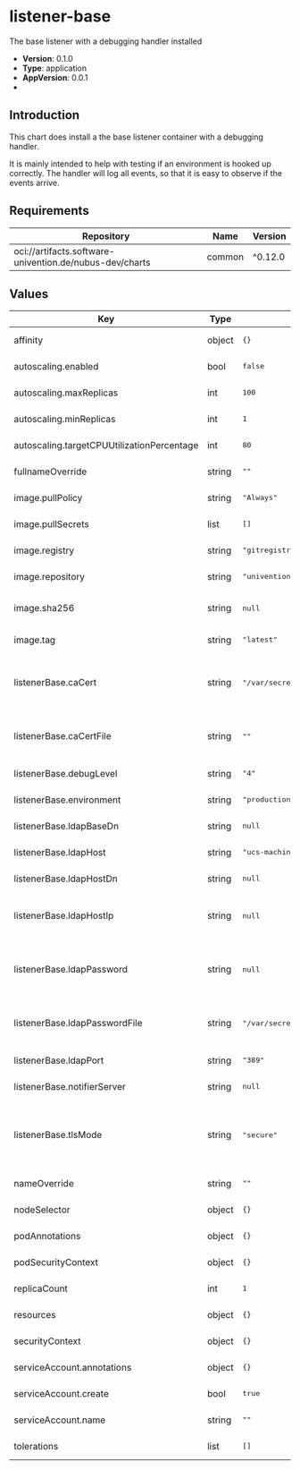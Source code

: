 # listener-base

The base listener with a debugging handler installed

- **Version**: 0.1.0
- **Type**: application
- **AppVersion**: 0.0.1
-

## Introduction

This chart does install a the base listener container with a debugging handler.

It is mainly intended to help with testing if an environment is hooked up
correctly. The handler will log all events, so that it is easy to observe if the
events arrive.

## Requirements

| Repository | Name | Version |
|------------|------|---------|
| oci://artifacts.software-univention.de/nubus-dev/charts | common | ^0.12.0 |

## Values

<table>
	<thead>
		<th>Key</th>
		<th>Type</th>
		<th>Default</th>
		<th>Description</th>
	</thead>
	<tbody>
		<tr>
			<td>affinity</td>
			<td>object</td>
			<td><pre lang="json">
{}
</pre>
</td>
			<td></td>
		</tr>
		<tr>
			<td>autoscaling.enabled</td>
			<td>bool</td>
			<td><pre lang="json">
false
</pre>
</td>
			<td></td>
		</tr>
		<tr>
			<td>autoscaling.maxReplicas</td>
			<td>int</td>
			<td><pre lang="json">
100
</pre>
</td>
			<td></td>
		</tr>
		<tr>
			<td>autoscaling.minReplicas</td>
			<td>int</td>
			<td><pre lang="json">
1
</pre>
</td>
			<td></td>
		</tr>
		<tr>
			<td>autoscaling.targetCPUUtilizationPercentage</td>
			<td>int</td>
			<td><pre lang="json">
80
</pre>
</td>
			<td></td>
		</tr>
		<tr>
			<td>fullnameOverride</td>
			<td>string</td>
			<td><pre lang="json">
""
</pre>
</td>
			<td></td>
		</tr>
		<tr>
			<td>image.pullPolicy</td>
			<td>string</td>
			<td><pre lang="json">
"Always"
</pre>
</td>
			<td></td>
		</tr>
		<tr>
			<td>image.pullSecrets</td>
			<td>list</td>
			<td><pre lang="json">
[]
</pre>
</td>
			<td></td>
		</tr>
		<tr>
			<td>image.registry</td>
			<td>string</td>
			<td><pre lang="json">
"gitregistry.knut.univention.de"
</pre>
</td>
			<td></td>
		</tr>
		<tr>
			<td>image.repository</td>
			<td>string</td>
			<td><pre lang="json">
"univention/customers/dataport/upx/container-listener-base/listener-base-debug"
</pre>
</td>
			<td></td>
		</tr>
		<tr>
			<td>image.sha256</td>
			<td>string</td>
			<td><pre lang="json">
null
</pre>
</td>
			<td>Define image sha256 as an alternative to `tag`</td>
		</tr>
		<tr>
			<td>image.tag</td>
			<td>string</td>
			<td><pre lang="json">
"latest"
</pre>
</td>
			<td></td>
		</tr>
		<tr>
			<td>listenerBase.caCert</td>
			<td>string</td>
			<td><pre lang="json">
"/var/secrets/ca_cert"
</pre>
</td>
			<td>CA root certificate, base64-encoded. Optional; will be written to "caCertFile" if set.</td>
		</tr>
		<tr>
			<td>listenerBase.caCertFile</td>
			<td>string</td>
			<td><pre lang="json">
""
</pre>
</td>
			<td>Where to search for the CA Certificate file. caCertFile: "/var/secrets/ca_cert"</td>
		</tr>
		<tr>
			<td>listenerBase.debugLevel</td>
			<td>string</td>
			<td><pre lang="json">
"4"
</pre>
</td>
			<td></td>
		</tr>
		<tr>
			<td>listenerBase.environment</td>
			<td>string</td>
			<td><pre lang="json">
"production"
</pre>
</td>
			<td></td>
		</tr>
		<tr>
			<td>listenerBase.ldapBaseDn</td>
			<td>string</td>
			<td><pre lang="json">
null
</pre>
</td>
			<td></td>
		</tr>
		<tr>
			<td>listenerBase.ldapHost</td>
			<td>string</td>
			<td><pre lang="json">
"ucs-machine"
</pre>
</td>
			<td></td>
		</tr>
		<tr>
			<td>listenerBase.ldapHostDn</td>
			<td>string</td>
			<td><pre lang="json">
null
</pre>
</td>
			<td></td>
		</tr>
		<tr>
			<td>listenerBase.ldapHostIp</td>
			<td>string</td>
			<td><pre lang="json">
null
</pre>
</td>
			<td>Will add a mapping from "ldapHost" to "ldapHostIp" into "/etc/hosts" if set</td>
		</tr>
		<tr>
			<td>listenerBase.ldapPassword</td>
			<td>string</td>
			<td><pre lang="json">
null
</pre>
</td>
			<td>LDAP password for `cn=admin`. Will be written to "ldapPasswordFile" if set.</td>
		</tr>
		<tr>
			<td>listenerBase.ldapPasswordFile</td>
			<td>string</td>
			<td><pre lang="json">
"/var/secrets/ldap_secret"
</pre>
</td>
			<td>The path to the "ldapPasswordFile" docker secret or a plain file</td>
		</tr>
		<tr>
			<td>listenerBase.ldapPort</td>
			<td>string</td>
			<td><pre lang="json">
"389"
</pre>
</td>
			<td></td>
		</tr>
		<tr>
			<td>listenerBase.notifierServer</td>
			<td>string</td>
			<td><pre lang="json">
null
</pre>
</td>
			<td>Defaults to "ldapHost" if not set.</td>
		</tr>
		<tr>
			<td>listenerBase.tlsMode</td>
			<td>string</td>
			<td><pre lang="json">
"secure"
</pre>
</td>
			<td>Whether to start encryption and validate certificates. Chose from "off", "unvalidated" and "secure".</td>
		</tr>
		<tr>
			<td>nameOverride</td>
			<td>string</td>
			<td><pre lang="json">
""
</pre>
</td>
			<td></td>
		</tr>
		<tr>
			<td>nodeSelector</td>
			<td>object</td>
			<td><pre lang="json">
{}
</pre>
</td>
			<td></td>
		</tr>
		<tr>
			<td>podAnnotations</td>
			<td>object</td>
			<td><pre lang="json">
{}
</pre>
</td>
			<td></td>
		</tr>
		<tr>
			<td>podSecurityContext</td>
			<td>object</td>
			<td><pre lang="json">
{}
</pre>
</td>
			<td></td>
		</tr>
		<tr>
			<td>replicaCount</td>
			<td>int</td>
			<td><pre lang="json">
1
</pre>
</td>
			<td></td>
		</tr>
		<tr>
			<td>resources</td>
			<td>object</td>
			<td><pre lang="json">
{}
</pre>
</td>
			<td></td>
		</tr>
		<tr>
			<td>securityContext</td>
			<td>object</td>
			<td><pre lang="json">
{}
</pre>
</td>
			<td></td>
		</tr>
		<tr>
			<td>serviceAccount.annotations</td>
			<td>object</td>
			<td><pre lang="json">
{}
</pre>
</td>
			<td></td>
		</tr>
		<tr>
			<td>serviceAccount.create</td>
			<td>bool</td>
			<td><pre lang="json">
true
</pre>
</td>
			<td></td>
		</tr>
		<tr>
			<td>serviceAccount.name</td>
			<td>string</td>
			<td><pre lang="json">
""
</pre>
</td>
			<td></td>
		</tr>
		<tr>
			<td>tolerations</td>
			<td>list</td>
			<td><pre lang="json">
[]
</pre>
</td>
			<td></td>
		</tr>
	</tbody>
</table>

